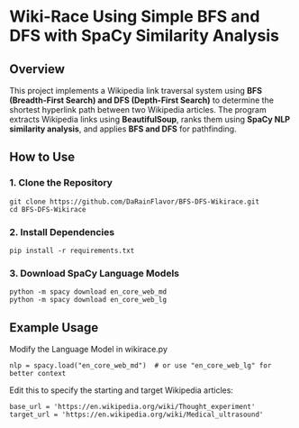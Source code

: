 # Wiki-Race Using Simple BFS and DFS with SpaCy Similarity Analysis

## Overview
This project implements a Wikipedia link traversal system using **BFS (Breadth-First Search) and DFS (Depth-First Search)** to determine the shortest hyperlink path between two Wikipedia articles. The program extracts Wikipedia links using **BeautifulSoup**, ranks them using **SpaCy NLP similarity analysis**, and applies **BFS and DFS** for pathfinding.

## How to Use

### 1. Clone the Repository
```
git clone https://github.com/DaRainFlavor/BFS-DFS-Wikirace.git
cd BFS-DFS-Wikirace
```

### 2. Install Dependencies
```
pip install -r requirements.txt
```
### 3. Download SpaCy Language Models
```
python -m spacy download en_core_web_md
python -m spacy download en_core_web_lg
```
## Example Usage
Modify the Language Model in wikirace.py
```
nlp = spacy.load("en_core_web_md")  # or use "en_core_web_lg" for better context
```
Edit this to specify the starting and target Wikipedia articles:
```
base_url = 'https://en.wikipedia.org/wiki/Thought_experiment'
target_url = 'https://en.wikipedia.org/wiki/Medical_ultrasound'
```
